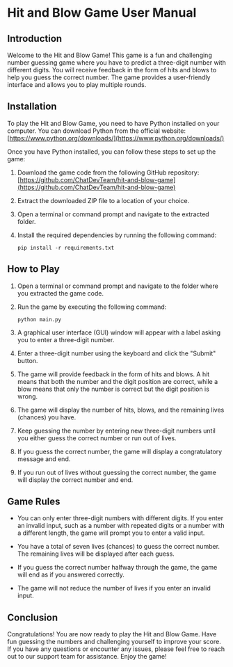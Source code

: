 # Hit and Blow Game User Manual

## Introduction

Welcome to the Hit and Blow Game! This game is a fun and challenging number guessing game where you have to predict a three-digit number with different digits. You will receive feedback in the form of hits and blows to help you guess the correct number. The game provides a user-friendly interface and allows you to play multiple rounds.

## Installation

To play the Hit and Blow Game, you need to have Python installed on your computer. You can download Python from the official website: [https://www.python.org/downloads/](https://www.python.org/downloads/)

Once you have Python installed, you can follow these steps to set up the game:

1. Download the game code from the following GitHub repository: [https://github.com/ChatDevTeam/hit-and-blow-game](https://github.com/ChatDevTeam/hit-and-blow-game)

2. Extract the downloaded ZIP file to a location of your choice.

3. Open a terminal or command prompt and navigate to the extracted folder.

4. Install the required dependencies by running the following command:
   ```
   pip install -r requirements.txt
   ```

## How to Play

1. Open a terminal or command prompt and navigate to the folder where you extracted the game code.

2. Run the game by executing the following command:
   ```
   python main.py
   ```

3. A graphical user interface (GUI) window will appear with a label asking you to enter a three-digit number.

4. Enter a three-digit number using the keyboard and click the "Submit" button.

5. The game will provide feedback in the form of hits and blows. A hit means that both the number and the digit position are correct, while a blow means that only the number is correct but the digit position is wrong.

6. The game will display the number of hits, blows, and the remaining lives (chances) you have.

7. Keep guessing the number by entering new three-digit numbers until you either guess the correct number or run out of lives.

8. If you guess the correct number, the game will display a congratulatory message and end.

9. If you run out of lives without guessing the correct number, the game will display the correct number and end.

## Game Rules

- You can only enter three-digit numbers with different digits. If you enter an invalid input, such as a number with repeated digits or a number with a different length, the game will prompt you to enter a valid input.

- You have a total of seven lives (chances) to guess the correct number. The remaining lives will be displayed after each guess.

- If you guess the correct number halfway through the game, the game will end as if you answered correctly.

- The game will not reduce the number of lives if you enter an invalid input.

## Conclusion

Congratulations! You are now ready to play the Hit and Blow Game. Have fun guessing the numbers and challenging yourself to improve your score. If you have any questions or encounter any issues, please feel free to reach out to our support team for assistance. Enjoy the game!